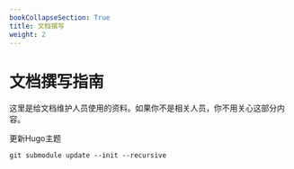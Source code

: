 ```yaml
---
bookCollapseSection: True
title: 文档撰写
weight: 2
---
```


# 文档撰写指南

这里是给文档维护人员使用的资料。如果你不是相关人员，你不用关心这部分内容。


更新Hugo主题

```
git submodule update --init --recursive
```